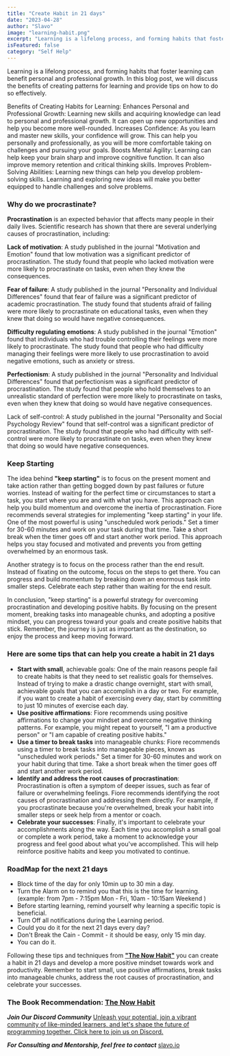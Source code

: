 ```yaml
---
title: "Create Habit in 21 days"
date: "2023-04-28"
author: "Slavo"
image: "learning-habit.png"
excerpt: "Learning is a lifelong process, and forming habits that foster learning can have numerous benefits...."
isFeatured: false
category: "Self Help"
---
```


Learning is a lifelong process, and forming habits that foster learning can benefit personal and professional growth. In this blog post, we will discuss the benefits of creating patterns for learning and provide tips on how to do so effectively.

Benefits of Creating Habits for Learning:
Enhances Personal and Professional Growth: Learning new skills and acquiring knowledge can lead to personal and professional growth. It can open up new opportunities and help you become more well-rounded.
Increases Confidence: As you learn and master new skills, your confidence will grow. This can help you personally and professionally, as you will be more comfortable taking on challenges and pursuing your goals.
Boosts Mental Agility: Learning can help keep your brain sharp and improve cognitive function. It can also improve memory retention and critical thinking skills.
Improves Problem-Solving Abilities: Learning new things can help you develop problem-solving skills. Learning and exploring new ideas will make you better equipped to handle challenges and solve problems.

### Why do we procrastinate?

**Procrastination** is an expected behavior that affects many people in their daily lives. Scientific research has shown that there are several underlying causes of procrastination, including:

**Lack of motivation**: A study published in the journal "Motivation and Emotion" found that low motivation was a significant predictor of procrastination. The study found that people who lacked motivation were more likely to procrastinate on tasks, even when they knew the consequences.

**Fear of failure**: A study published in the journal "Personality and Individual Differences" found that fear of failure was a significant predictor of academic procrastination. The study found that students afraid of failing were more likely to procrastinate on educational tasks, even when they knew that doing so would have negative consequences.

**Difficulty regulating emotions**: A study published in the journal "Emotion" found that individuals who had trouble controlling their feelings were more likely to procrastinate. The study found that people who had difficulty managing their feelings were more likely to use procrastination to avoid negative emotions, such as anxiety or stress.

**Perfectionism**: A study published in the journal "Personality and Individual Differences" found that perfectionism was a significant predictor of procrastination. The study found that people who hold themselves to an unrealistic standard of perfection were more likely to procrastinate on tasks, even when they knew that doing so would have negative consequences.

Lack of self-control: A study published in the journal "Personality and Social Psychology Review" found that self-control was a significant predictor of procrastination. The study found that people who had difficulty with self-control were more likely to procrastinate on tasks, even when they knew that doing so would have negative consequences.

### Keep Starting

The idea behind **"keep starting"** is to focus on the present moment and take action rather than getting bogged down by past failures or future worries. Instead of waiting for the perfect time or circumstances to start a task, you start where you are and with what you have. This approach can help you build momentum and overcome the inertia of procrastination.
Fiore recommends several strategies for implementing "keep starting" in your life. One of the most powerful is using "unscheduled work periods." Set a timer for 30-60 minutes and work on your task during that time. Take a short break when the timer goes off and start another work period. This approach helps you stay focused and motivated and prevents you from getting overwhelmed by an enormous task.

Another strategy is to focus on the process rather than the end result. Instead of fixating on the outcome, focus on the steps to get there. You can progress and build momentum by breaking down an enormous task into smaller steps. Celebrate each step rather than waiting for the end result.

In conclusion, "keep starting" is a powerful strategy for overcoming procrastination and developing positive habits. By focusing on the present moment, breaking tasks into manageable chunks, and adopting a positive mindset, you can progress toward your goals and create positive habits that stick. Remember, the journey is just as important as the destination, so enjoy the process and keep moving forward.

### Here are some tips that can help you create a habit in 21 days

- **Start with small**, achievable goals: One of the main reasons people fail to create habits is that they need to set realistic goals for themselves. Instead of trying to make a drastic change overnight, start with small, achievable goals that you can accomplish in a day or two. For example, if you want to create a habit of exercising every day, start by committing to just 10 minutes of exercise each day.
- **Use positive affirmations**: Fiore recommends using positive affirmations to change your mindset and overcome negative thinking patterns. For example, you might repeat to yourself, "I am a productive person" or "I am capable of creating positive habits."
- **Use a timer to break tasks** into manageable chunks: Fiore recommends using a timer to break tasks into manageable pieces, known as "unscheduled work periods." Set a timer for 30-60 minutes and work on your habit during that time. Take a short break when the timer goes off and start another work period.
- **Identify and address the root causes of procrastination**: Procrastination is often a symptom of deeper issues, such as fear of failure or overwhelming feelings. Fiore recommends identifying the root causes of procrastination and addressing them directly. For example, if you procrastinate because you're overwhelmed, break your habit into smaller steps or seek help from a mentor or coach.
- **Celebrate your successes**: Finally, it's important to celebrate your accomplishments along the way. Each time you accomplish a small goal or complete a work period, take a moment to acknowledge your progress and feel good about what you've accomplished. This will help reinforce positive habits and keep you motivated to continue.

### RoadMap for the next 21 days

- Block time of the day for only 10min up to 30 min a day.
- Turn the Alarm on to remind you that this is the time for learning. (example: from 7pm - 7:15pm Mon - Fri, 10am - 10:15am Weekend )
- Before starting learning, remind yourself why learning a specific topic is beneficial.
- Turn Off all notifications during the Learning period.
- Could you do it for the next 21 days every day?
- Don't Break the Cain - Commit - it should be easy, only 15 min day.
- You can do it.

Following these tips and techniques from **["The Now Habit"](https://www.amazon.com/b?_encoding=UTF8&tag=prototypene06-20&linkCode=ur2&linkId=7d6a22d838d3f9eb313a39af20626c61&camp=1789&creative=9325&node=173507)** you can create a habit in 21 days and develop a more positive mindset towards work and productivity. Remember to start small, use positive affirmations, break tasks into manageable chunks, address the root causes of procrastination, and celebrate your successes.

### The Book Recommendation: [The Now Habit](https://www.amazon.com/b?_encoding=UTF8&tag=prototypene06-20&linkCode=ur2&linkId=7d6a22d838d3f9eb313a39af20626c61&camp=1789&creative=9325&node=173507)

**_Join Our Discord Community_** [Unleash your potential, join a vibrant community of like-minded learners, and let's shape the future of programming together. Click here to join us on Discord.](https://discord.gg/T5eF5zDf)

**_For Consulting and Mentorship, feel free to contact_** [slavo.io](/contact)
